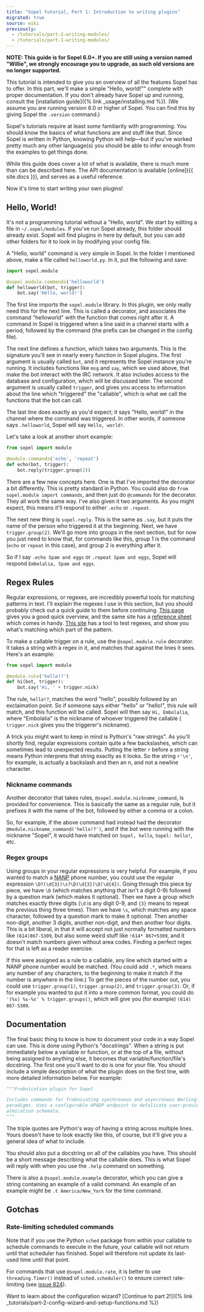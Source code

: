 ```yaml
---
title: "Sopel tutorial, Part 1: Introduction to writing plugins"
migrated: true
source: wiki
previously:
  - /tutorials/part-2-writing-modules/
  - /tutorials/part-1-writing-modules/
---
```


**NOTE: This guide is for Sopel 6.0+. If you are still using a version named
"Willie", we strongly encourage you to upgrade, as such old versions are no
longer supported.**

This tutorial is intended to give you an overview of all the features Sopel
has to offer. In this part, we'll make a simple "Hello, world!"" complete with
proper documentation. If you don't already have Sopel up and running, consult
the [installation guide]({% link _usage/installing.md %}). (We assume you are
running version 6.0 or higher of Sopel. You can find this by giving Sopel the
`.version` command.)

Sopel's tutorials require at least *some* familiarity with programming. You
should know the basics of what functions are and stuff like that. Since Sopel
is written in Python, knowing Python will help—but if you've worked pretty
much any other language(s) you should be able to infer enough from the
examples to get things done.

While this guide does cover a lot of what is available, there is much more than
can be described here. The API documentation is available [online]({{ site.docs }}),
and serves as a useful reference.

Now it's time to start writing your own plugins!

## Hello, World!

It's not a programming tutorial without a "Hello, world". We start by editing a
file in `~/.sopel/modules`. If you've run Sopel already, this folder should
already exist. Sopel will find plugins in here by default, but you can add
other folders for it to look in by modifying your config file.

A "Hello, world" command is very simple in Sopel. In the folder I mentioned
above, make a file called `helloworld.py`. In it, put the following and save:

```python
import sopel.module

@sopel.module.commands('helloworld')
def helloworld(bot, trigger):
    bot.say('Hello, world!')
```

The first line imports the `sopel.module` library. In this plugin, we only
really need this for the next line. This is called a decorator, and associates
the command "helloworld" with the function that comes right after it. A command
in Sopel is triggered when a line said in a channel starts with a period,
followed by the command (the prefix can be changed in the config file).

The next line defines a function, which takes two arguments. This is the
signature you'll see in nearly every function in Sopel plugins. The first
argument is usually called `bot`, and it represents the Sopel instance you're
running. It includes functions like `msg` and `say`, which we used above, that
make the bot interact with the IRC network. It also includes access to the
database and configuration, which will be discussed later. The second argument
is usually called `trigger`, and gives you access to information about the line
which "triggered" the "callable", which is what we call the functions that the
bot can call.

The last line does exactly as you'd expect; it says "Hello, world!" in the
channel where the command was triggered. In other words, if someone says
`.helloworld`, Sopel will say `Hello, world!`.

Let's take a look at another short example:

```python
from sopel import module

@module.commands('echo', 'repeat')
def echo(bot, trigger):
    bot.reply(trigger.group(2))
```

There are a few new concepts here. One is that I've imported the decorator a
bit differently. This is pretty standard in Python. You could also do
`from sopel.module import commands`, and then just do `@commands` for the
decorator. They all work the same way. I've also given it two arguments. As you
might expect, this means it'll respond to either `.echo` or `.repeat`.

The next new thing is `sopel.reply`. This is the same as `.say`, but it puts
the name of the person who triggered it at the beginning. Next, we have
`trigger.group(2)`. We'll go more into groups in the next section, but for now
you just need to know that, for commands like this, group 1 is the command
(`echo` or `repeat` in this case), and group 2 is everything after it.

So if I say `.echo Spam and eggs` or `.repeat Spam and eggs`, Sopel will
respond `Embolalia, Spam and eggs`.

## Regex Rules

Regular expressions, or regexes, are incredibly powerful tools for matching
patterns in text. I'll explain the regexes I use in this section, but you
should probably check out a quick guide to them before continuing.
[This page](http://www.regular-expressions.info/quickstart.html) gives you a
good quick overview, and the same site has a
[reference sheet](http://www.regular-expressions.info/reference.html) which
comes in handy. [This site](http://www.gskinner.com/RegExr/) has a tool to
test regexes, and show you what's matching which part of the pattern.

To make a callable trigger on a rule, use the `@sopel.module.rule` decorator.
It takes a string with a regex in it, and matches that against the lines it
sees. Here's an example:

```python
from sopel import module

@module.rule('hello!?')
def hi(bot, trigger):
    bot.say('Hi, ' + trigger.nick)
```

The rule, `hello!?`, matches the word "hello", possibly followed by an 
exclaimation point. So if someone says either "hello" or "hello!", this
rule will match, and this function will be called. Sopel will then say
`Hi, Embolalia`, where "Embolalia" is the nickname of whoever triggered the
callable ( `trigger.nick` gives you the triggerer's nickname).

A trick you might want to keep in mind is Python's "raw strings". As you'll
shortly find, regular expressions contain quite a few backslashes, which can
sometimes lead to unexpected results. Putting the letter `r` before a string
means Python interprets that string exactly as it looks. So the string `r'\n'`,
for example, is actually a backslash and then an n, and not a newline character.

### Nickname commands

Another decorator that takes rules, `@sopel.module.nickname_command`, is
provided for convenience. This is basically the same as a regular rule, but it
prefixes it with the name of the bot, followed by either a comma or a colon.

So, for example, if the above command had instead had the decorator
`@module.nickname_command('hello!?')`, and if the bot were running with the
nickname "Sopel", it would have matched on `Sopel, hello`, `Sopel: hello!`,
etc.

### Regex groups

Using groups in your regular expressions is very helpful. For example, if you
wanted to match a [NANP](https://en.wikipedia.org/wiki/North_American_Numbering_Plan)
phone number, you could use the regular expression 
`\D?(\d{3})\s?\D(\d{3})\D(\d{4})`. Going through this piece by piece, we have
`\D` (which matches anything that isn't a digit 0-9) followed by a question
mark (which makes it optional). Then we have a group which matches exactly
three digits (`\d` is any digit 0-9, and `{3}` means to repeat the previous
thing three times). Then we have `\s`, which matches any space character,
followed by a question mark to make it optional. Then another non-digit,
another 3 digits, another non-digit, and then another four digits. This is a
bit liberal, in that it will accept not just normally formatted numbers like
`(614)867-5309`, but also some weird stuff like `!614* 867+5309`, and it
doesn't match numbers given without area codes. Finding a perfect regex for
that is left as a reader exercise.

If this were assigned as a rule to a callable, any line which started with a
NANP phone number would be matched. (You could add `.*`, which means any number
of any characters, to the beginning to make it match if the number is anywhere
in the line.) To get the pieces of the number out, you could use
`trigger.group(1)`, `trigger.group(2)`, and `trigger.group(3)`. Or, if for
example you wanted to put it into a more common format, you could do
`'(%s) %s-%s' % trigger.groups()`, which will give you (for example)
`(614) 867-5309`.

## Documentation

The final basic thing to know is how to document your code in a way Sopel can
use. This is done using Python's "docstrings". When a string is put immediately
below a variable or function, or at the top of a file, without being assigned
to anything else, it becomes that variable/function/file's docstring.
The first one you'll want to do is one for your file. You should include a
simple description of what the plugin does on the first line, with more
detailed information below. For example:

```python
"""Frobnication plugin for Sopel

Includes commands for frobnicating synchronous and asyncronous Werlingford
paradigms. Uses a configurable HPADP endpoint to defalicate user-provided
almication schemata.
"""
```

The triple quotes are Python's way of having a string across multiple lines.
Yours doesn't have to look exactly like this, of course, but it'll give you a
general idea of what to include.

You should also put a docstring on all of the callables you have. This should
be a short message describing what the callable does. This is what Sopel will
reply with when you use the `.help` command on something.

There is also a `@sopel.module.example` decorator, which you can give a string
containing an example of a valid command. An example of an example might be
`.t America/New_York` for the time command.

## Gotchas

### Rate-limiting scheduled commands

Note that if you use the Python `sched` package from within your callable to
schedule commands to execute in the future, your callable will not return until
that scheduler has finished. Sopel will therefore not update its last-used time
until that point.

For commands that use `@sopel.module.rate`, it is better to use
`threading.Timer()` instead of `sched.scheduler()` to ensure correct
rate-limiting (see [issue 824](https://github.com/sopel-irc/sopel/issues/824)).

Want to learn about the configuration wizard?
[Continue to part 2!]({% link _tutorials/part-2-config-wizard-and-setup-functions.md %})

